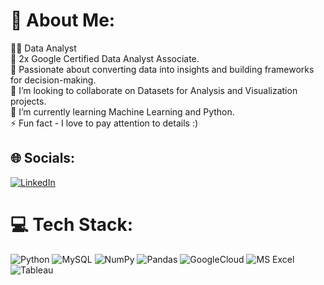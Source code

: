 
# 💫 About Me:

👩‍💻 Data Analyst  <br>
🚀 2x Google Certified Data Analyst Associate. <br>
🎯 Passionate about converting data into insights and building frameworks for decision-making. <br>
👯 I’m looking to collaborate on Datasets for Analysis and Visualization projects. <br>
🌱 I’m currently learning Machine Learning and Python. <br>
⚡ Fun fact - I love to pay attention to details :)


## 🌐 Socials:
 [![LinkedIn](https://img.shields.io/badge/LinkedIn-%230077B5.svg?logo=linkedin&logoColor=white)](https://www.linkedin.com/in/vinodgoraguddi/) 

# 💻 Tech Stack:
![Python](https://img.shields.io/badge/python-3670A0?style=flat-square&logo=python&logoColor=ffdd54) ![MySQL](https://img.shields.io/badge/mysql-%2300f.svg?style=flat-square&logo=mysql&logoColor=white) ![NumPy](https://img.shields.io/badge/numpy-%23013243.svg?style=flat-square&logo=numpy&logoColor=white) ![Pandas](https://img.shields.io/badge/pandas-%23150458.svg?style=flat-square&logo=pandas&logoColor=white) ![GoogleCloud](	https://img.shields.io/badge/Google_Cloud-4285F4?style=for-the-badge&logo=google-cloud&logoColor=white) ![MS Excel](https://img.shields.io/badge/Microsoft_Excel-217346?style=for-the-badge&logo=microsoft-excel&logoColor=white) 
![Tableau](https://img.shields.io/badge/Tableau-E97627?style=for-the-badge&logo=Tableau&logoColor=white)




<!-- Proudly created with GPRM ( https://gprm.itsvg.in ) -->

